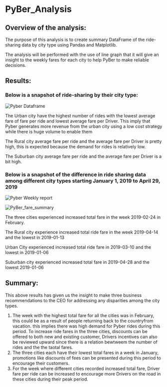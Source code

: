 # PyBer_Analysis

## Overview of the analysis:
The purpose of this analysis is to create summary DataFrame of the ride-sharing data by city type using Pandas and Matplotlib.

The analysis will be performed with the use of line graph that it will give an insight to the weekly fares for each city to help PyBer to make reliable decisions.

## Results:

### Below is a snapshot of ride-sharing by their city type:

![Pyber Dataframe](https://user-images.githubusercontent.com/104603037/172504021-d3424fee-3d62-4e66-8554-7b8fcbe51a59.png)


The Urban city have the highest number of rides with the lowest average fare of fare per ride and lowest average fare per Driver. This imply that Pyber generates more revenue from the urban city using a low cost strategy while there is huge volume to enable them 

The Rural city  average fare per ride and the average fare per Driver is pretty high, this is expected because the demand for rides is relatively low.

The Suburban city  average fare per ride and the average fare per Driver is a bit high.


### Below is a snapshot of the difference in ride sharing data among different city types starting January 1, 2019 to April 29, 2019


![Pyber Weekly report](https://user-images.githubusercontent.com/104603037/172504059-21929461-cae1-42be-81b9-c7ea39a0c832.png)


![PyBer_fare_summary](https://user-images.githubusercontent.com/104603037/172503962-a57da9d2-6a15-46b1-9f64-e76f2d62a362.png)


The three cities experienced increased total fare in the week 2019-02-24 in February. 

The Rural city experience increased total ride fare in the week 2019-04-14 and the lowest in 2019-01-13

Urban City experienced increased total ride fare in 2019-03-10 and the lowest in 2019-01-06

Suburban city experienced increased total fare in 2019-04-28 and the lowest 2019-01-06


## Summary:
This above results has given us the insight to make three business recommendations to the CEO for addressing any disparities among the city types.
1. The week with the highest total fare for all the cities was in February, this could be as a result of people returning  back to the countryfrom vacation. this implies there was high demand for Pyber rides during this period. To increase ride fares in the three cities, discounts can be offered to both new and existing customer, Drivers incentives can also be reviewed upward since there is a relation bewtweem the number of rides and the the taotal fares.
2. The three cities each have their lowest total fares in a week in January, promotions like discounts of fees can be presented during this period to encourage their customers.
3. For the week where different cities recorded increased total fare, Driver fare per ride can be increased to encourage more Drivers on the road in these cities during their peak period.
